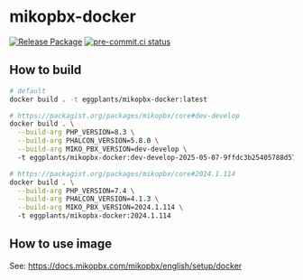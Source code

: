 # mikopbx-docker

[![Release Package](
  <https://github.com/eggplants/mikopbx-docker/actions/workflows/release.yaml/badge.svg>
  )](
  <https://github.com/eggplants/mikopbx-docker/actions/workflows/release.yaml>
) [![pre-commit.ci status](
  <https://results.pre-commit.ci/badge/github/eggplants/mikopbx-docker/master.svg>
  )](
  <https://results.pre-commit.ci/latest/github/eggplants/mikopbx-docker/master>
)

## How to build

```bash
# default
docker build . -t eggplants/mikopbx-docker:latest

# https://packagist.org/packages/mikopbx/core#dev-develop
docker build . \
  --build-arg PHP_VERSION=8.3 \
  --build-arg PHALCON_VERSION=5.8.0 \
  --build-arg MIKO_PBX_VERSION=dev-develop \  
  -t eggplants/mikopbx-docker:dev-develop-2025-05-07-9ffdc3b25405788d5793bc767b1a5f2026bc2429

# https://packagist.org/packages/mikopbx/core#2024.1.114
docker build . \
  --build-arg PHP_VERSION=7.4 \
  --build-arg PHALCON_VERSION=4.1.3 \
  --build-arg MIKO_PBX_VERSION=2024.1.114 \  
  -t eggplants/mikopbx-docker:2024.1.114
```

## How to use image

See: <https://docs.mikopbx.com/mikopbx/english/setup/docker>
